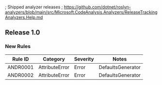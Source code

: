 ; Shipped analyzer releases
; https://github.com/dotnet/roslyn-analyzers/blob/main/src/Microsoft.CodeAnalysis.Analyzers/ReleaseTrackingAnalyzers.Help.md

## Release 1.0

### New Rules

Rule ID | Category | Severity | Notes
--------|----------|----------|-------
ANDR0001  |  AttributeError  |  Error   | DefaultsGenerator
ANDR0002  |  AttributeError  |  Error   | DefaultsGenerator
